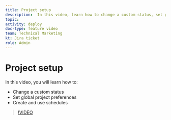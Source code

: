 ```yaml
---
title: Project setup
description:  In this video, learn how to change a custom status, set global project preferences, and create schedules.
topic:
activity: deploy
doc-type: feature video
team: Technical Marketing
kt: Jira ticket
role: Admin
---
```

# Project setup

In this video, you will learn how to:

* Change a custom status
* Set global project preferences
* Create and use schedules

>[!VIDEO](https://video.tv.adobe.com/v/335065/?quality=12&learn=on)

